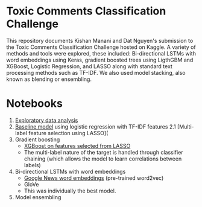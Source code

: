 Toxic Comments Classification Challenge
=======================================

This repository documents Kishan Manani and Dat Nguyen's submission to
the Toxic Comments Classification Challenge hosted on Kaggle. A variety
of methods and tools were explored, these included: Bi-directional LSTMs
with word embeddings using Keras, gradient boosted trees using LigthGBM
and XGBoost, Logistic Regression, and LASSO along with standard text
processing methods such as TF-IDF. We also used model stacking, also
known as blending or ensembling.

# Notebooks
1. [Exploratory data analysis](https://github.com/dkn22/kishan-dat-toxic-comment-challenge/blob/master/notebooks/1.1-eda.ipynb)
2. [Baseline model](https://github.com/dkn22/kishan-dat-toxic-comment-challenge/blob/master/notebooks/2.1-baseline-model.ipynb) using logistic regression with TF-IDF features
    2.1 [Multi-label feature selection using LASSO](
3. Gradient boosting
    - [XGBoost on features selected from LASSO](https://github.com/dkn22/kishan-dat-toxic-comment-challenge/blob/master/notebooks/2.3.1-pipeline-xgb.ipynb)
    - The multi-label nature of the target is handled through classifier chaining (which allows the model to learn correlations between labels)
4. Bi-directional LSTMs with word embeddings
    - [Google News word embeddings](https://github.com/dkn22/kishan-dat-toxic-comment-challenge/blob/master/notebooks/3.1-preprocessing-embeddings.ipynb) (pre-trained word2vec)
    - GloVe
    - This was individually the best model.
5. Model ensembling


